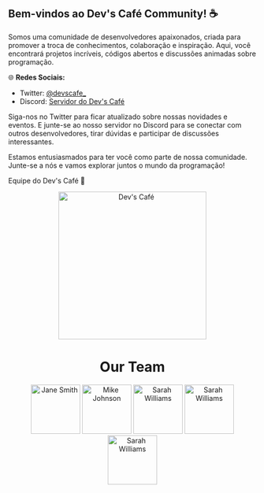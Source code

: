 ## Bem-vindos ao Dev's Café Community! ☕️

Somos uma comunidade de desenvolvedores apaixonados, criada para promover a troca de conhecimentos, colaboração e inspiração. Aqui, você encontrará projetos incríveis, códigos abertos e discussões animadas sobre programação.

🌐 **Redes Sociais:**
- Twitter: [@devscafe_](https://twitter.com/devscafe_)
- Discord: [Servidor do Dev's Café](https://discord.gg/skwJuprZAP)

Siga-nos no Twitter para ficar atualizado sobre nossas novidades e eventos. E junte-se ao nosso servidor no Discord para se conectar com outros desenvolvedores, tirar dúvidas e participar de discussões interessantes.

Estamos entusiasmados para ter você como parte de nossa comunidade. Junte-se a nós e vamos explorar juntos o mundo da programação!

Equipe do Dev's Café 🚀

<p align="center" width="100%">
    <img src="https://raw.githubusercontent.com/devscafecomunity/cafe/main/d7bcd594ca528d8a18074b02d43c0b28.png" alt="Dev's Café" width=300 height=300>
</p>


<h1 align="center">Our Team</h1>
<p align="center">
  <img src="https://avatars.githubusercontent.com/u/63955444?v=4" alt="Jane Smith" width="100px">
  <img src="https://avatars.githubusercontent.com/u/69652684?v=4" alt="Mike Johnson" width="100px">
  <img src="https://avatars.githubusercontent.com/u/73436445?v=4" alt="Sarah Williams" width="100px">
  <img src="https://avatars.githubusercontent.com/u/74683757?v=4" alt="Sarah Williams" width="100px">
  <img src="https://avatars.githubusercontent.com/u/113122348?v=4" alt="Sarah Williams" width="100px">
</p>
